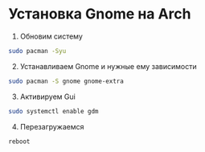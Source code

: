 # Установка Gnome на Arch

1. Обновим систему
```bash
sudo pacman -Syu
```

2. Устанавливаем Gnome и нужные ему зависимости

```bash
sudo pacman -S gnome gnome-extra
```

3. Активируем Gui
```bash
sudo systemctl enable gdm
```

4. Перезагружаемся
```bash
reboot
```